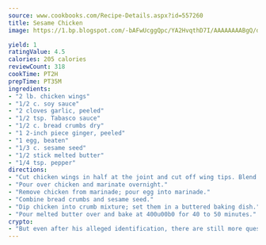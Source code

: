 ```yaml
---
source: www.cookbooks.com/Recipe-Details.aspx?id=557260
title: Sesame Chicken
image: https://1.bp.blogspot.com/-bAFwUcggQpc/YA2HvqthD7I/AAAAAAAABgQ/dGGityjUeSk5WIgvhJroHVt7XYoXF2qygCLcBGAsYHQ/s320/10.png

yield: 1
ratingValue: 4.5
calories: 205 calories
reviewCount: 318
cookTime: PT2H
prepTime: PT35M
ingredients:
- "2 lb. chicken wings"
- "1/2 c. soy sauce"
- "2 cloves garlic, peeled"
- "1/2 tsp. Tabasco sauce"
- "1/2 c. bread crumbs dry"
- "1 2-inch piece ginger, peeled"
- "1 egg, beaten"
- "1/3 c. sesame seed"
- "1/2 stick melted butter"
- "1/4 tsp. pepper"
directions:
- "Cut chicken wings in half at the joint and cut off wing tips. Blend the next 5 ingredients in processor."
- "Pour over chicken and marinate overnight."
- "Remove chicken from marinade; pour egg into marinade."
- "Combine bread crumbs and sesame seed."
- "Dip chicken into crumb mixture; set them in a buttered baking dish."
- "Pour melted butter over and bake at 400u00b0 for 40 to 50 minutes."
crypto:
- "But even after his alleged identification, there are still more questions than answers about the enigmatic creator of Bitcoin."
---
```


